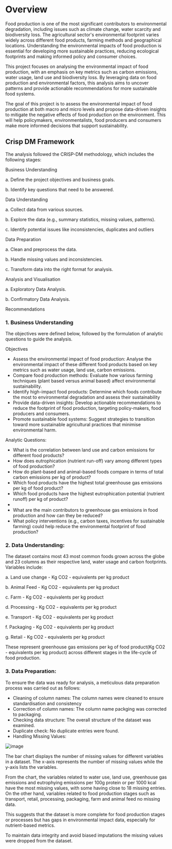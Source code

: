 # Overview
Food production is one of the most significant contributors to environmental degradation, including issues such as climate change, water scarcity and biodiversity loss. The agricultural sector's environmental footprint varies widely across different food products, farming methods and geographical locations. Understanding the environmental impacts of food production is essential for developing more sustainable practices, reducing ecological footprints and making informed policy and consumer choices. 

This project focuses on analysing the environmental impact of food production, with an emphasis on key metrics such as carbon emissions, water usage, land use and biodiversity loss. By leveraging data on food production and environmental factors, this analysis aims to uncover patterns and provide actionable recommendations for more sustainable food systems. 

The goal of this project is to assess the environmental impact of food production at both macro and micro levels and propose data-driven insights to mitigate the negative effects of food production on the environment. This will help policymakers, environmentalists, food producers and consumers make more informed decisions that support sustainability.

## Crisp DM Framework 

The analysis followed the CRISP-DM methodology, which includes the following stages:

Business Understanding

a. Define the project objectives and business goals.

b. Identify key questions that need to be answered. 

Data Understanding 

a. Collect data from various sources.

b. Explore the data (e.g., summary statistics, missing values, patterns).

c. Identify potential issues like inconsistencies, duplicates and outliers

Data Preparation

a. Clean and preprocess the data.

b. Handle missing values and inconsistencies.

c. Transform data into the right format for analysis.


Analysis and Visualisation

a. Exploratory Data Analysis.

b. Confirmatory Data Analysis.

Recommendations

### 1. Business Understanding

The objectives were defined below, followed by the formulation of analytic questions to guide the analysis.

Objectives 
- Assess the environmental impact of food production: Analyse the environmental impact of these different food products based on key metrics such as water usage, land use, carbon emissions.
- Compare food production methods: Evaluate how various farming techniques (plant based versus animal based) affect environmental sustainability.
- Identify high-impact food products: Determine which foods contribute the most to environmental degradation and assess their sustainability
- Provide data-driven insights: Develop actionable recommendations to reduce the footprint of food production, targeting policy-makers, food producers and consumers.
- Promote sustainable food systems: Suggest strategies to transition toward more sustainable agricultural practices that minimise environmental harm.

Analytic Questions: 
- What is the correlation between land use and carbon emissions for different food products?
- How does eutrophication (nutrient run-off) vary among different types of food production?
- How do plant-based and animal-based foods compare in terms of total carbon emissions per kg of product?
- Which food products have the highest total greenhouse gas emissions per kg of food product?
-  Which food products have the highest eutrophication potential (nutrient runoff) per kg of product?
-  
- What are the main contributors to greenhouse gas emissions in food production and how can they be reduced?
-  What policy interventions (e.g., carbon taxes, incentives for sustainable farming) could help reduce the environmental footprint of food production?


### 2. Data Understanding:

 The dataset contains most 43 most common foods grown across the globe and 23 columns as their respective land, water usage and carbon footprints. Variables include:

a. Land use change - Kg CO2 - equivalents per kg product

b. Animal Feed - Kg CO2 - equivalents per kg product

c. Farm - Kg CO2 - equivalents per kg product

d. Processing - Kg CO2 - equivalents per kg product

e. Transport - Kg CO2 - equivalents per kg product

f. Packaging - Kg CO2 - equivalents per kg product

g. Retail - Kg CO2 - equivalents per kg product

These represent greenhouse gas emissions per kg of food product(Kg CO2 - equivalents per kg product) across different stages in the life-cycle of food production.

### 3. Data Preparation: 

To ensure the data was ready for analysis, a meticulous data preparation process was carried out as follows: 

- Cleaning of column names: The column names were cleaned to ensure standardisation and consistency
- Correction of column names: The column name packging was corrected to packaging.
- Checking data structure: The overall structure of the dataset was examined.
- Duplicate check: No duplicate entries were found.
- Handling Missing Values:

![image](https://github.com/user-attachments/assets/658c46d5-e994-426c-93da-3530661ccb7c) 

The bar chart displays the number of missing values for different variables in a dataset. The x-axis represents the number of missing values while the y-axis lists the variables.

From the chart, the variables related to water use, land use, greenhouse gas emissions and eutrophying emissions per 100g protein or per 1000 kcal have the most missing values, with some having close to 18 missing entries. On the other hand, variables related to food production stages such as transport, retail, processing, packaging, farm and animal feed no missing data.

This suggests that the dataset is more complete for food production stages or processes but has gaps in environmental impact data, especially for nutrient-based metrics.

To maintain data integrity and avoid biased imputations the missing values were dropped from the dataset.
